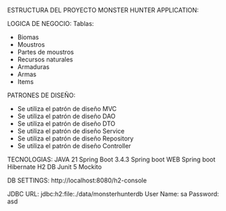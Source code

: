 ESTRUCTURA DEL PROYECTO MONSTER HUNTER APPLICATION:

LOGICA DE NEGOCIO:
Tablas:
+ Biomas
+ Moustros
+ Partes de moustros
+ Recursos naturales
+ Armaduras
+ Armas
+ Items

PATRONES DE DISEÑO:
* Se utiliza el patrón de diseño MVC
* Se utiliza el patrón de diseño DAO
* Se utiliza el patrón de diseño DTO
* Se utiliza el patrón de diseño Service
* Se utiliza el patrón de diseño Repository
* Se utiliza el patrón de diseño Controller

TECNOLOGIAS:
JAVA 21
Spring Boot 3.4.3
Spring boot WEB
Spring boot Hibernate
H2 DB
Junit 5
Mockito

DB SETTINGS:
http://localhost:8080/h2-console

JDBC URL: jdbc:h2:file:./data/monsterhunterdb
User Name: sa
Password: asd

